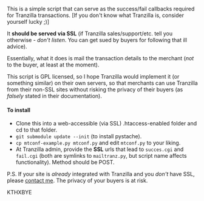 This is a simple script that can serve as the success/fail callbacks required for Tranzilla transactions.
[If you don't know what Tranzilla is, consider yourself lucky ;)]

It **should be served via SSL** (if Tranzilla sales/support/etc. tell you otherwise - *don't listen*. You can get sued by buyers for following that ill advice).

Essentially, what it does is mail the transaction details to the merchant (*not* to the buyer, at least at the moment).

This script is GPL licensed, so I hope Tranzilla would implement it (or something similar) on their own servers,
so that merchants can use Tranzilla from their non-SSL sites without risking the privacy of their buyers
(as *falsely* stated in their documentation).

#### To install

* Clone this into a web-accessible (via SSL) .htaccess-enabled folder and cd to that folder.
* `git submodule update --init` (to install pystache).
* `cp mtconf-example.py mtconf.py` and edit `mtconf.py` to your liking.
* At Tranzilla admin, provide the **SSL** urls that lead to `succes.cgi` and `fail.cgi` (both are symlinks to `mailtranz.py`, but script name affects functionality). Method should be POST.

P.S. If your site is *already* integrated with Tranzilla and you *don't* have SSL, please [contact me](https://swatwt.com/sod).
The privacy of your buyers is at risk.

KTHXBYE
